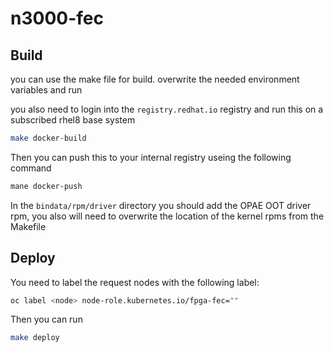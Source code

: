 # n3000-fec


## Build

you can use the make file for build.
overwrite the needed environment variables and run

you also need to login into the `registry.redhat.io` registry and run this on a subscribed rhel8 base system

```bash
make docker-build
```

Then you can push this to your internal registry useing the following command

```bash
mane docker-push
```

In the `bindata/rpm/driver` directory you should add the OPAE OOT driver rpm, you also will need to overwrite the location of the kernel rpms from the Makefile


## Deploy

You need to label the request nodes with the following label:

```bash
oc label <node> node-role.kubernetes.io/fpga-fec=""
```

Then you can run 

```bash
make deploy
```
